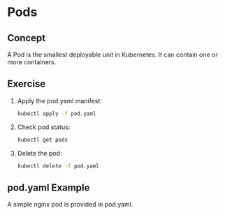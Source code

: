 # Pods

## Concept
A Pod is the smallest deployable unit in Kubernetes. It can contain one or more containers.

## Exercise
1. Apply the pod.yaml manifest:
   ```sh
   kubectl apply -f pod.yaml
   ```
2. Check pod status:
   ```sh
   kubectl get pods
   ```
3. Delete the pod:
   ```sh
   kubectl delete -f pod.yaml
   ```

## pod.yaml Example
A simple nginx pod is provided in pod.yaml.
